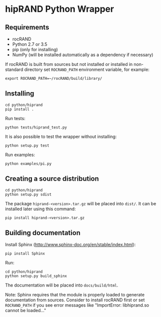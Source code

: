 # hipRAND Python Wrapper

## Requirements

* rocRAND
* Python 2.7 or 3.5
* pip (only for installing)
* NumPy (will be installed automatically as a dependency if necessary)

If rocRAND is built from sources but not installed or installed in non-standard
directory set `ROCRAND_PATH` environment variable, for example:

```
export ROCRAND_PATH=~/rocRAND/build/library/
```

## Installing

```
cd python/hiprand
pip install .
```

Run tests:

```
python tests/hiprand_test.py
```

It is also possible to test the wrapper without installing:

```
python setup.py test
```

Run examples:

```
python examples/pi.py
```

## Creating a source distribution

```
cd python/hiprand
python setup.py sdist
```

The package `hiprand-<version>.tar.gz` will be placed into `dist/`.
It can be installed later using this command:

```
pip install hiprand-<version>.tar.gz
```

## Building documentation

Install Sphinx (http://www.sphinx-doc.org/en/stable/index.html):

```
pip install Sphinx
```

Run:

```
cd python/hiprand
python setup.py build_sphinx
```

The documentation will be placed into `docs/build/html`.

Note: Sphinx requires that the module is properly loaded to generate
documentation from sources. Consider to install rocRAND first
or set `ROCRAND_PATH` if you see error messages like
"ImportError: libhiprand.so cannot be loaded..."
